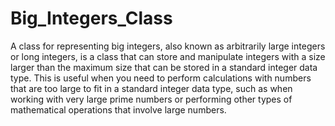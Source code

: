 # Big_Integers_Class
A class for representing big integers, also known as arbitrarily large integers or long integers, is a class that can store and manipulate integers with a size larger than the maximum size that can be stored in a standard integer data type. This is useful when you need to perform calculations with numbers that are too large to fit in a standard integer data type, such as when working with very large prime numbers or performing other types of mathematical operations that involve large numbers.
